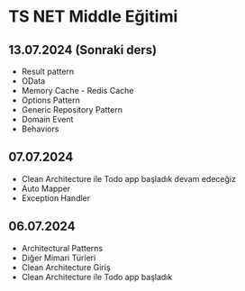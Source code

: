 # TS NET Middle Eğitimi

## 13.07.2024 (Sonraki ders)
- Result pattern
- OData
- Memory Cache - Redis Cache
- Options Pattern
- Generic Repository Pattern
- Domain Event
- Behaviors

## 07.07.2024
- Clean Architecture ile Todo app başladık devam edeceğiz
- Auto Mapper
- Exception Handler

## 06.07.2024
- Architectural Patterns
- Diğer Mimari Türleri
- Clean Architecture Giriş
- Clean Architecture ile Todo app başladık